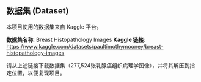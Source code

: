 ## 数据集 (Dataset)

本项目使用的数据集来自 Kaggle 平台。

**数据集名称**: Breast Histopathology Images
**Kaggle 链接**: https://www.kaggle.com/datasets/paultimothymooney/breast-histopathology-images

请从上述链接下载数据集（277,524张乳腺癌组织病理学图像），并将其解压到指定位置，以便复现项目。